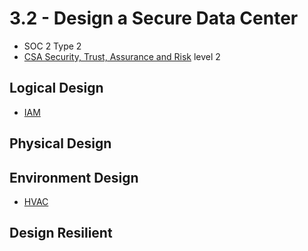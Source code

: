 # 3.2 - Design a Secure Data Center

- SOC 2 Type 2
- [CSA Security, Trust, Assurance and Risk](https://cloudsecurityalliance.org/star/) level 2

## Logical Design

- [IAM](../../Definitions/I.md#identity-access-management-iam)

## Physical Design

## Environment Design

- [HVAC](../../Definitions/H.md#heating-ventilation-and-air-conditioning-hvac)

## Design Resilient
